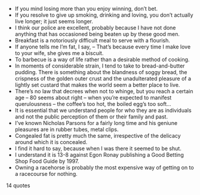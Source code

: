  - If you mind losing more than you enjoy winning, don’t bet.
 - If you resolve to give up smoking, drinking and loving, you don’t actually live longer; it just seems longer.
 - I think our police are excellent, probably because I have not done anything that has occasioned being beaten up by these good men.
 - Breakfast is a notoriously difficult meal to serve with a flourish.
 - If anyone tells me I’m fat, I say, – That’s because every time I make love to your wife, she gives me a biscuit.
 - To barbecue is a way of life rather than a desirable method of cooking.
 - In moments of considerable strain, I tend to take to bread-and-butter pudding. There is something about the blandness of soggy bread, the crispness of the golden outer crust and the unadulterated pleasure of a lightly set custard that makes the world seem a better place to live.
 - There’s no law that decrees when not to whinge, but you reach a certain age – 80 seems about right – when you’re expected to manifest querulousness – the coffee’s too hot, the boiled egg’s too soft...
 - It is essential that we understand people for who they are as individuals and not the public perception of them or their family and past.
 - I’ve known Nicholas Parsons for a fairly long time and his geniune pleasures are in rubber tubes, metal clips.
 - Congealed fat is pretty much the same, irrespective of the delicacy around which it is concealed.
 - I find it hard to say, because when I was there it seemed to be shut.
 - I understand it is 13-8 against Egon Ronay publishing a Good Betting Shop Food Guide by 1997.
 - Owning a racehorse is probably the most expensive way of getting on to a racecourse for nothing.

14 quotes